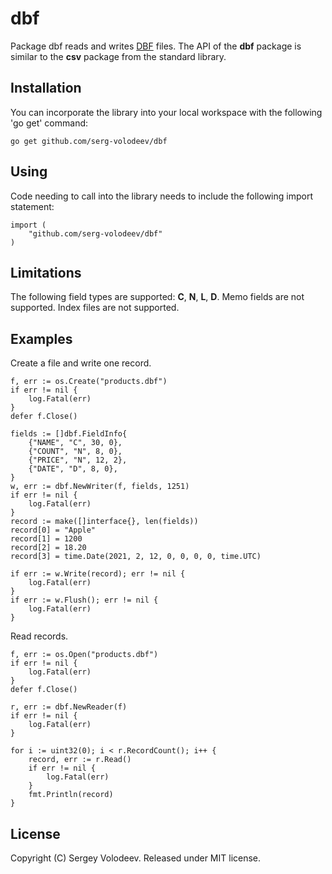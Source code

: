 # dbf
Package dbf reads and writes [DBF](http://en.wikipedia.org/wiki/DBase#File_formats) files.
The API of the __dbf__ package is similar to the __csv__ package from the standard library.

## Installation
You can incorporate the library into your local workspace with the following 'go get' command:

    go get github.com/serg-volodeev/dbf

## Using
Code needing to call into the library needs to include the following import statement:

    import (
        "github.com/serg-volodeev/dbf"
    )

## Limitations
The following field types are supported: __C__, __N__, __L__, __D__.
Memo fields are not supported. Index files are not supported.

## Examples
Сreate a file and write one record.

    f, err := os.Create("products.dbf")
    if err != nil {
        log.Fatal(err)
    }
    defer f.Close()

    fields := []dbf.FieldInfo{
        {"NAME", "C", 30, 0},
        {"COUNT", "N", 8, 0},
        {"PRICE", "N", 12, 2},
        {"DATE", "D", 8, 0},
    }
    w, err := dbf.NewWriter(f, fields, 1251)
    if err != nil {
        log.Fatal(err)
    }
    record := make([]interface{}, len(fields))
    record[0] = "Apple"
    record[1] = 1200
    record[2] = 18.20
    record[3] = time.Date(2021, 2, 12, 0, 0, 0, 0, time.UTC)

    if err := w.Write(record); err != nil {
        log.Fatal(err)
    }
    if err := w.Flush(); err != nil {
        log.Fatal(err)
    }

Read records.

    f, err := os.Open("products.dbf")
    if err != nil {
        log.Fatal(err)
    }
    defer f.Close()

    r, err := dbf.NewReader(f)
    if err != nil {
        log.Fatal(err)
    }

    for i := uint32(0); i < r.RecordCount(); i++ {
        record, err := r.Read()
        if err != nil {
            log.Fatal(err)
        }
        fmt.Println(record)
    }

## License
Copyright (C) Sergey Volodeev. Released under MIT license.